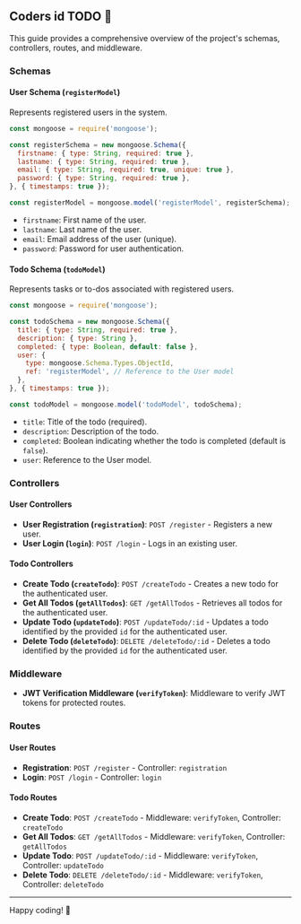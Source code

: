 

## Coders id TODO  👋

This guide provides a comprehensive overview of the project's schemas, controllers, routes, and middleware.

### Schemas

#### User Schema (`registerModel`)

Represents registered users in the system.

```javascript
const mongoose = require('mongoose');

const registerSchema = new mongoose.Schema({
  firstname: { type: String, required: true },
  lastname: { type: String, required: true },
  email: { type: String, required: true, unique: true },
  password: { type: String, required: true },
}, { timestamps: true });

const registerModel = mongoose.model('registerModel', registerSchema);
```

- `firstname`: First name of the user.
- `lastname`: Last name of the user.
- `email`: Email address of the user (unique).
- `password`: Password for user authentication.

#### Todo Schema (`todoModel`)

Represents tasks or to-dos associated with registered users.

```javascript
const mongoose = require('mongoose');

const todoSchema = new mongoose.Schema({
  title: { type: String, required: true },
  description: { type: String },
  completed: { type: Boolean, default: false },
  user: {
    type: mongoose.Schema.Types.ObjectId,
    ref: 'registerModel', // Reference to the User model
  },
}, { timestamps: true });

const todoModel = mongoose.model('todoModel', todoSchema);
```

- `title`: Title of the todo (required).
- `description`: Description of the todo.
- `completed`: Boolean indicating whether the todo is completed (default is `false`).
- `user`: Reference to the User model.

### Controllers

#### User Controllers

- **User Registration (`registration`)**: `POST /register` - Registers a new user.
- **User Login (`login`)**: `POST /login` - Logs in an existing user.

#### Todo Controllers

- **Create Todo (`createTodo`)**: `POST /createTodo` - Creates a new todo for the authenticated user.
- **Get All Todos (`getAllTodos`)**: `GET /getAllTodos` - Retrieves all todos for the authenticated user.
- **Update Todo (`updateTodo`)**: `POST /updateTodo/:id` - Updates a todo identified by the provided `id` for the authenticated user.
- **Delete Todo (`deleteTodo`)**: `DELETE /deleteTodo/:id` - Deletes a todo identified by the provided `id` for the authenticated user.

### Middleware

- **JWT Verification Middleware (`verifyToken`)**: Middleware to verify JWT tokens for protected routes.

### Routes

#### User Routes

- **Registration**: `POST /register` - Controller: `registration`
- **Login**: `POST /login` - Controller: `login`

#### Todo Routes

- **Create Todo**: `POST /createTodo` - Middleware: `verifyToken`, Controller: `createTodo`
- **Get All Todos**: `GET /getAllTodos` - Middleware: `verifyToken`, Controller: `getAllTodos`
- **Update Todo**: `POST /updateTodo/:id` - Middleware: `verifyToken`, Controller: `updateTodo`
- **Delete Todo**: `DELETE /deleteTodo/:id` - Middleware: `verifyToken`, Controller: `deleteTodo`

---

 Happy coding! 🚀

